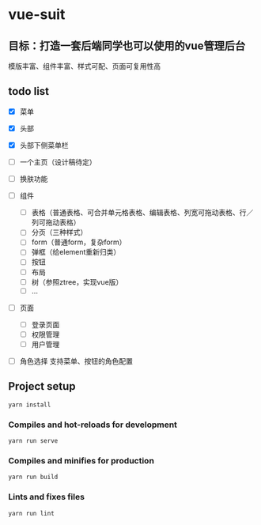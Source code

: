 # vue-suit

## 目标：打造一套后端同学也可以使用的vue管理后台

模版丰富、组件丰富、样式可配、页面可复用性高

## todo list

- [x] 菜单
- [x] 头部
- [x] 头部下侧菜单栏
- [ ] 一个主页（设计稿待定）
- [ ] 换肤功能
- [ ] 组件
  
  - [ ] 表格（普通表格、可合并单元格表格、编辑表格、列宽可拖动表格、行／列可拖动表格）
  - [ ] 分页（三种样式）
  - [ ] form（普通form，复杂form）
  - [ ] 弹框（给element重新归类）
  - [ ] 按钮
  - [ ] 布局
  - [ ] 树（参照ztree，实现vue版）
  - [ ] ...
- [ ] 页面
  
  - [ ] 登录页面
  - [ ] 权限管理
  - [ ] 用户管理

- [ ] 角色选择 支持菜单、按钮的角色配置
## Project setup
```
yarn install
```

### Compiles and hot-reloads for development
```
yarn run serve
```

### Compiles and minifies for production
```
yarn run build
```

### Lints and fixes files
```
yarn run lint
```
